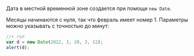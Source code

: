 Дата в местной временной зоне создается при помощи `new Date`.

Месяцы начинаются с нуля, так что февраль имеет номер 1. Параметры можно указывать с точностью до минут:

```js
//+ run
var d = new Date(2012, 1, 20, 3, 12);
alert(d);
```

